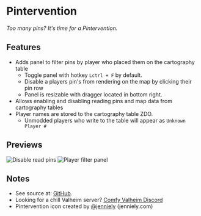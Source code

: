 # Pintervention

*Too many pins? It's time for a Pintervention.*

## Features

  * Adds panel to filter pins by player who placed them on the cartography table
    * Toggle panel with hotkey `Lctrl + F` by default.
    * Disable a players pin's from rendering on the map by clicking their pin row
    * Panel is resizable with dragger located in bottom right.
  * Allows enabling and disabling reading pins and map data from cartography tables
  * Player names are stored to the cartography table ZDO.
    * Unmodded players who write to the table will appear as `Unknown Player #`

## Previews

![Disable read pins](./Image/DisableReadPins.png)
![Player filter panel](./Image/PlayerFilterPanel.png)

## Notes
  * See source at: [GitHub](https://github.com/BruceOfTheBow/BruceComfyMods/tree/main/Pintervention).
  * Looking for a chill Valheim server? [Comfy Valheim Discord](https://discord.gg/ameHJz5PFk)
  * Pintervention icon created by [@jenniely](https://twitter.com/jenniely) (jenniely.com)
